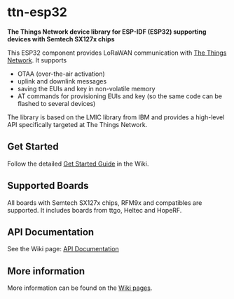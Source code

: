 # ttn-esp32

**The Things Network device library for ESP-IDF (ESP32) supporting devices with Semtech SX127x chips**

This ESP32 component provides LoRaWAN communication with [The Things Network](https://www.thethingsnetwork.org/). It supports

- OTAA (over-the-air activation)
- uplink and downlink messages
- saving the EUIs and key in non-volatile memory
- AT commands for provisioning EUIs and key (so the same code can be flashed to several devices)

The library is based on the LMIC library from IBM and provides a high-level API specifically targeted at The Things Network.

## Get Started

Follow the detailed [Get Started Guide](https://github.com/manuelbl/ttn-esp32/wiki/Get-Started) in the Wiki.

## Supported Boards

All boards with Semtech SX127x chips, RFM9x and compatibles are supported. It includes boards from ttgo, Heltec and HopeRF.

## API Documentation

See the Wiki page: [API Documentation](https://github.com/manuelbl/ttn-esp32/wiki/API-Documentation)

## More information

More information can be found on the [Wiki pages](https://github.com/manuelbl/ttn-esp32/wiki).
